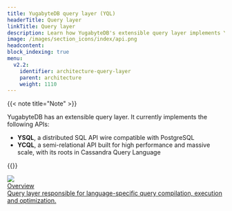 ```yaml
---
title: YugabyteDB query layer (YQL)
headerTitle: Query layer
linkTitle: Query layer
description: Learn how YugabyteDB's extensible query layer implements YSQL and YCQL.
image: /images/section_icons/index/api.png
headcontent: 
block_indexing: true
menu:
  v2.2:
    identifier: architecture-query-layer
    parent: architecture
    weight: 1110
---
```


{{< note title="Note" >}}

YugabyteDB has an extensible query layer. It currently implements the following APIs:

* **YSQL**, a distributed SQL API wire compatible with PostgreSQL
* **YCQL**, a semi-relational API built for high performance and massive scale, with its roots in Cassandra Query Language

{{</note >}}

<div class="row">

 <div class="col-12 col-md-6 col-lg-12 col-xl-6">
    <a class="section-link icon-offset" href="overview/">
      <div class="head">
        <img class="icon" src="/images/section_icons/architecture/concepts/query_layer.png" aria-hidden="true" />
        <div class="title">Overview</div>
      </div>
      <div class="body">
        Query layer responsible for language-specific query compilation, execution and optimization.
      </div>
    </a>
  </div>

</div>
